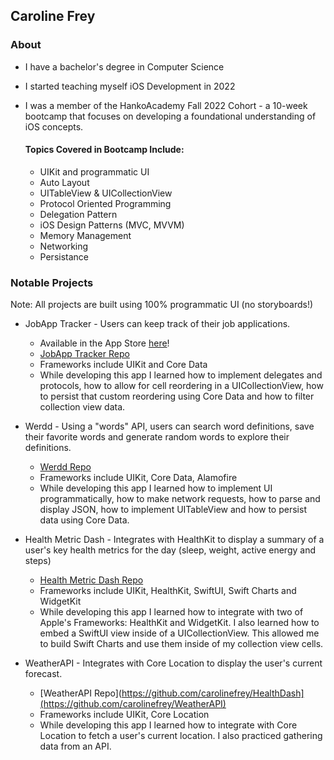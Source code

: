 ## Caroline Frey

### About
* I have a bachelor's degree in Computer Science
* I started teaching myself iOS Development in 2022
* I was a member of the HankoAcademy Fall 2022 Cohort - a 10-week bootcamp that focuses on developing a foundational understanding of iOS concepts.

    #### Topics Covered in Bootcamp Include:
    * UIKit and programmatic UI
    * Auto Layout
    * UITableView & UICollectionView
    * Protocol Oriented Programming
    * Delegation Pattern
    * iOS Design Patterns (MVC, MVVM)
    * Memory Management
    * Networking
    * Persistance
    
### Notable Projects
Note: All projects are built using 100% programmatic UI (no storyboards!)
* JobApp Tracker - Users can keep track of their job applications.
    * Available in the App Store [here](https://apps.apple.com/us/app/jobapp-tracker/id1661018820)!
    * [JobApp Tracker Repo](https://github.com/carolinefrey/JobTracker)
    * Frameworks include UIKit and Core Data
    * While developing this app I learned how to implement delegates and protocols, how to allow for cell reordering in a UICollectionView, how to persist that custom reordering using Core Data and how to filter collection view data.
    
* Werdd - Using a "words" API, users can search word definitions, save their favorite words and generate random words to explore their definitions.
    * [Werdd Repo](https://github.com/carolinefrey/Werdd)
    * Frameworks include UIKit, Core Data, Alamofire
    * While developing this app I learned how to implement UI programmatically, how to make network requests, how to parse and display JSON, how to implement UITableView and how to persist data using Core Data.

* Health Metric Dash - Integrates with HealthKit to display a summary of a user's key health metrics for the day (sleep, weight, active energy and steps)
    * [Health Metric Dash Repo](https://github.com/carolinefrey/HealthDash)
    * Frameworks include UIKit, HealthKit, SwiftUI, Swift Charts and WidgetKit
    * While developing this app I learned how to integrate with two of Apple's Frameworks: HealthKit and WidgetKit. I also learned how to embed a SwiftUI view inside of a UICollectionView. This allowed me to build Swift Charts and use them inside of my collection view cells.
    
* WeatherAPI - Integrates with Core Location to display the user's current forecast.
    * [WeatherAPI Repo](https://github.com/carolinefrey/HealthDash](https://github.com/carolinefrey/WeatherAPI)
    * Frameworks include UIKit, Core Location
    * While developing this app I learned how to integrate with Core Location to fetch a user's current location. I also practiced gathering data from an API.

<!--
**carolinefrey/carolinefrey** is a ✨ _special_ ✨ repository because its `README.md` (this file) appears on your GitHub profile.

Here are some ideas to get you started:

- 🔭 I’m currently working on ...
- 🌱 I’m currently learning ...
- 👯 I’m looking to collaborate on ...
- 🤔 I’m looking for help with ...
- 💬 Ask me about ...
- 📫 How to reach me: ...
- 😄 Pronouns: ...
- ⚡ Fun fact: ...
-->
